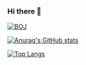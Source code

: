 ### Hi there 👋
[![BOJ](http://mazassumnida.wtf/api/v2/generate_badge?boj=minsung05)](https://solved.ac/profile/minsung05)

[![Anurag's GitHub stats](https://github-readme-stats.vercel.app/api?username=kms223344&show_icons=true&theme=dracula)]() 

[![Top Langs](https://github-readme-stats.vercel.app/api/top-langs/?username=kms223344&layout=compact&theme=dracula)]()
<!--
**kms223344/kms223344** is a ✨ _special_ ✨ repository because its `README.md` (this file) appears on your GitHub profile.

Here are some ideas to get you started:

- 🔭 I’m currently working on ...
- 🌱 I’m currently learning ...
- 👯 I’m looking to collaborate on ...
- 🤔 I’m looking for help with ...
- 💬 Ask me about ...
- 📫 How to reach me: ...
- 😄 Pronouns: ...
- ⚡ Fun fact: ...
-->
